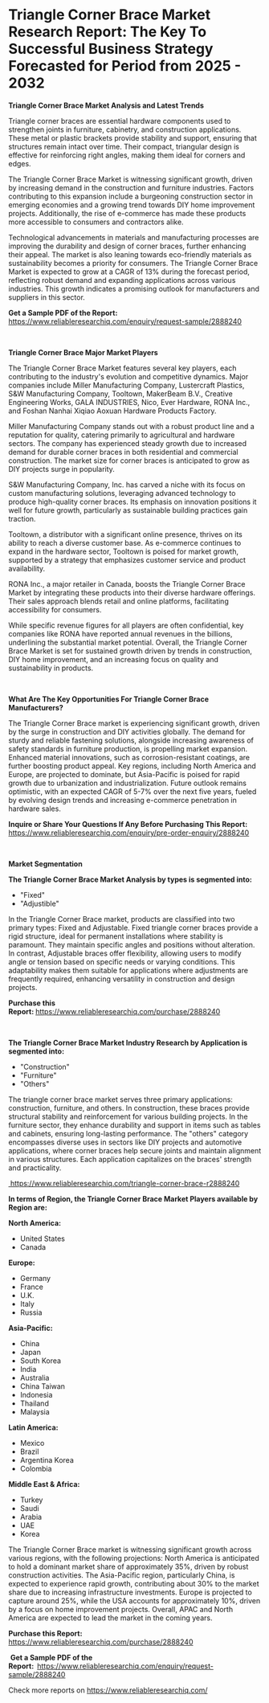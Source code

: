 <p><h1>Triangle Corner Brace Market Research Report: The Key To Successful Business Strategy Forecasted for Period from 2025 - 2032</h1></p><p><strong>Triangle Corner Brace Market Analysis and Latest Trends</strong></p>
<p><p>Triangle corner braces are essential hardware components used to strengthen joints in furniture, cabinetry, and construction applications. These metal or plastic brackets provide stability and support, ensuring that structures remain intact over time. Their compact, triangular design is effective for reinforcing right angles, making them ideal for corners and edges.</p><p>The Triangle Corner Brace Market is witnessing significant growth, driven by increasing demand in the construction and furniture industries. Factors contributing to this expansion include a burgeoning construction sector in emerging economies and a growing trend towards DIY home improvement projects. Additionally, the rise of e-commerce has made these products more accessible to consumers and contractors alike.</p><p>Technological advancements in materials and manufacturing processes are improving the durability and design of corner braces, further enhancing their appeal. The market is also leaning towards eco-friendly materials as sustainability becomes a priority for consumers. The Triangle Corner Brace Market is expected to grow at a CAGR of 13% during the forecast period, reflecting robust demand and expanding applications across various industries. This growth indicates a promising outlook for manufacturers and suppliers in this sector.</p></p>
<p><strong>Get a Sample PDF of the Report:&nbsp;</strong> <a href="https://www.reliableresearchiq.com/enquiry/request-sample/2888240?utm_campaign=3296&utm_medium=2&utm_source=Github&utm_content=ia&utm_term=14032025&utm_id=triangle-corner-brace">https://www.reliableresearchiq.com/enquiry/request-sample/2888240</a></p>
<p>&nbsp;</p>
<p><strong>Triangle Corner Brace Major Market Players</strong></p>
<p><p>The Triangle Corner Brace Market features several key players, each contributing to the industry's evolution and competitive dynamics. Major companies include Miller Manufacturing Company, Lustercraft Plastics, S&W Manufacturing Company, Tooltown, MakerBeam B.V., Creative Engineering Works, GALA INDUSTRIES, Nico, Ever Hardware, RONA Inc., and Foshan Nanhai Xiqiao Aoxuan Hardware Products Factory.</p><p>Miller Manufacturing Company stands out with a robust product line and a reputation for quality, catering primarily to agricultural and hardware sectors. The company has experienced steady growth due to increased demand for durable corner braces in both residential and commercial construction. The market size for corner braces is anticipated to grow as DIY projects surge in popularity.</p><p>S&W Manufacturing Company, Inc. has carved a niche with its focus on custom manufacturing solutions, leveraging advanced technology to produce high-quality corner braces. Its emphasis on innovation positions it well for future growth, particularly as sustainable building practices gain traction.</p><p>Tooltown, a distributor with a significant online presence, thrives on its ability to reach a diverse customer base. As e-commerce continues to expand in the hardware sector, Tooltown is poised for market growth, supported by a strategy that emphasizes customer service and product availability.</p><p>RONA Inc., a major retailer in Canada, boosts the Triangle Corner Brace Market by integrating these products into their diverse hardware offerings. Their sales approach blends retail and online platforms, facilitating accessibility for consumers.</p><p>While specific revenue figures for all players are often confidential, key companies like RONA have reported annual revenues in the billions, underlining the substantial market potential. Overall, the Triangle Corner Brace Market is set for sustained growth driven by trends in construction, DIY home improvement, and an increasing focus on quality and sustainability in products.</p></p>
<p>&nbsp;</p>
<p><strong>What Are The Key Opportunities For Triangle Corner Brace Manufacturers?</strong></p>
<p><p>The Triangle Corner Brace market is experiencing significant growth, driven by the surge in construction and DIY activities globally. The demand for sturdy and reliable fastening solutions, alongside increasing awareness of safety standards in furniture production, is propelling market expansion. Enhanced material innovations, such as corrosion-resistant coatings, are further boosting product appeal. Key regions, including North America and Europe, are projected to dominate, but Asia-Pacific is poised for rapid growth due to urbanization and industrialization. Future outlook remains optimistic, with an expected CAGR of 5-7% over the next five years, fueled by evolving design trends and increasing e-commerce penetration in hardware sales.</p></p>
<p><strong>Inquire or Share Your Questions If Any Before Purchasing This Report:</strong> <a href="https://www.reliableresearchiq.com/enquiry/pre-order-enquiry/2888240?utm_campaign=3296&utm_medium=2&utm_source=Github&utm_content=ia&utm_term=14032025&utm_id=triangle-corner-brace">https://www.reliableresearchiq.com/enquiry/pre-order-enquiry/2888240</a></p>
<p>&nbsp;</p>
<p><strong>Market Segmentation</strong></p>
<p><strong>The Triangle Corner Brace Market Analysis by types is segmented into:</strong></p>
<p><ul><li>"Fixed"</li><li>"Adjustible"</li></ul></p>
<p><p>In the Triangle Corner Brace market, products are classified into two primary types: Fixed and Adjustable. Fixed triangle corner braces provide a rigid structure, ideal for permanent installations where stability is paramount. They maintain specific angles and positions without alteration. In contrast, Adjustable braces offer flexibility, allowing users to modify angle or tension based on specific needs or varying conditions. This adaptability makes them suitable for applications where adjustments are frequently required, enhancing versatility in construction and design projects.</p></p>
<p><strong>Purchase this Report:&nbsp;</strong><a href="https://www.reliableresearchiq.com/purchase/2888240?utm_campaign=3296&utm_medium=2&utm_source=Github&utm_content=ia&utm_term=14032025&utm_id=triangle-corner-brace">https://www.reliableresearchiq.com/purchase/2888240</a></p>
<p>&nbsp;</p>
<p><strong>The Triangle Corner Brace Market Industry Research by Application is segmented into:</strong></p>
<p><ul><li>"Construction"</li><li>"Furniture"</li><li>"Others"</li></ul></p>
<p><p>The triangle corner brace market serves three primary applications: construction, furniture, and others. In construction, these braces provide structural stability and reinforcement for various building projects. In the furniture sector, they enhance durability and support in items such as tables and cabinets, ensuring long-lasting performance. The "others" category encompasses diverse uses in sectors like DIY projects and automotive applications, where corner braces help secure joints and maintain alignment in various structures. Each application capitalizes on the braces' strength and practicality.</p></p>
<p><a href="https://www.reliableresearchiq.com/triangle-corner-brace-r2888240?utm_campaign=3296&utm_medium=2&utm_source=Github&utm_content=ia&utm_term=14032025&utm_id=triangle-corner-brace">&nbsp;https://www.reliableresearchiq.com/triangle-corner-brace-r2888240</a></p>
<p><strong>In terms of Region, the Triangle Corner Brace Market Players available by Region are:</strong></p>
<p>
    <p> <strong> North America: </strong>
        <ul>
            <li>United States</li>
            <li>Canada</li>
        </ul>
        </p> 
    <p> <strong> Europe: </strong>
        <ul>
            <li>Germany</li>
            <li>France</li>
            <li>U.K.</li>
            <li>Italy</li>
            <li>Russia</li>
        </ul>
        </p> 
    <p> <strong> Asia-Pacific: </strong>
        <ul>
            <li>China</li>
            <li>Japan</li>
            <li>South Korea</li>
            <li>India</li>
            <li>Australia</li>
            <li>China Taiwan</li>
            <li>Indonesia</li>
            <li>Thailand</li>
            <li>Malaysia</li>
        </ul>
        </p> 
    <p> <strong> Latin America: </strong>
        <ul>
            <li>Mexico</li>
            <li>Brazil</li>
            <li>Argentina Korea</li>
            <li>Colombia</li>
        </ul>
        </p> 
    <p> <strong> Middle East & Africa: </strong>
        <ul>
            <li>Turkey</li>
            <li>Saudi</li>
            <li>Arabia</li>
            <li>UAE</li>
            <li>Korea</li>
        </ul>
    </p>
    </p>
<p><p>The Triangle Corner Brace market is witnessing significant growth across various regions, with the following projections: North America is anticipated to hold a dominant market share of approximately 35%, driven by robust construction activities. The Asia-Pacific region, particularly China, is expected to experience rapid growth, contributing about 30% to the market share due to increasing infrastructure investments. Europe is projected to capture around 25%, while the USA accounts for approximately 10%, driven by a focus on home improvement projects. Overall, APAC and North America are expected to lead the market in the coming years.</p></p>
<p><strong>Purchase this Report: </strong><a href="https://www.reliableresearchiq.com/purchase/2888240?utm_campaign=3296&utm_medium=2&utm_source=Github&utm_content=ia&utm_term=14032025&utm_id=triangle-corner-brace">https://www.reliableresearchiq.com/purchase/2888240</a></p>
<p>&nbsp;<strong>Get a Sample PDF of the Report:&nbsp;&nbsp;</strong><a href="https://www.reliableresearchiq.com/enquiry/request-sample/2888240?utm_campaign=3296&utm_medium=2&utm_source=Github&utm_content=ia&utm_term=14032025&utm_id=triangle-corner-brace">https://www.reliableresearchiq.com/enquiry/request-sample/2888240</a></p>
<p><strong></strong></p>
<p>Check more reports on <a href="https://www.reliableresearchiq.com/?utm_campaign=3296&utm_medium=2&utm_source=Github&utm_content=ia&utm_term=14032025&utm_id=triangle-corner-brace">https://www.reliableresearchiq.com/</a></p>